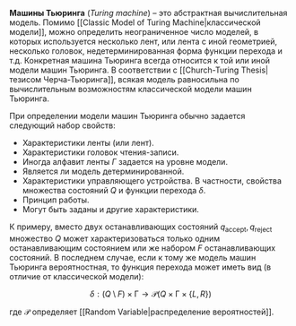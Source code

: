 
**Машины Тьюринга** (*Turing machine*) – это абстрактная вычислительная модель. Помимо [[Classic Model of Turing Machine|классической модели]], можно определить неограниченное число моделей, в которых используется несколько лент, или лента с иной геометрией, несколько головок, недетерминированная форма функции перехода и т.д. Конкретная машина Тьюринга всегда относится к той или иной модели машин Тьюринга. В соответствии с [[Church-Turing Thesis|тезисом Черча-Тьюринга]], всякая модель равносильна по вычислительным возможностям классической модели машин Тьюринга.

При определении модели машин Тьюринга обычно задается следующий набор свойств:
- Характеристики ленты (или лент).
- Характеристики головок чтения-записи.
- Иногда алфавит ленты $\Gamma$ задается на уровне модели.
- Является ли модель детерминированной.
- Характеристики управляющего устройства. В частности, свойства множества состояний $Q$ и функции перехода $δ$. 
- Принцип работы.
- Могут быть заданы и другие характеристики.

К примеру, вместо двух останавливающих состояний $q_{\mathrm{accept}}, q_{\mathrm{reject}}$ множество $Q$ может характеризоваться только одним останавливающим состоянием или же набором $F$ останавливающих состояний. В последнем случае, если к тому же модель машин Тьюринга вероятностная, то функция перехода может иметь вид (в отличие от классической модели):

$$
δ: (Q \setminus F) \times \mathrm{Γ} → \mathcal{P} (Q \times \mathrm{Γ} \times \{ L,R \})
$$

где $\mathcal{P}$ определяет [[Random Variable|распределение вероятностей]].

